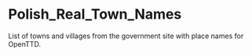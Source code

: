 # Polish_Real_Town_Names
List of towns and villages from the government site with place names for OpenTTD.
